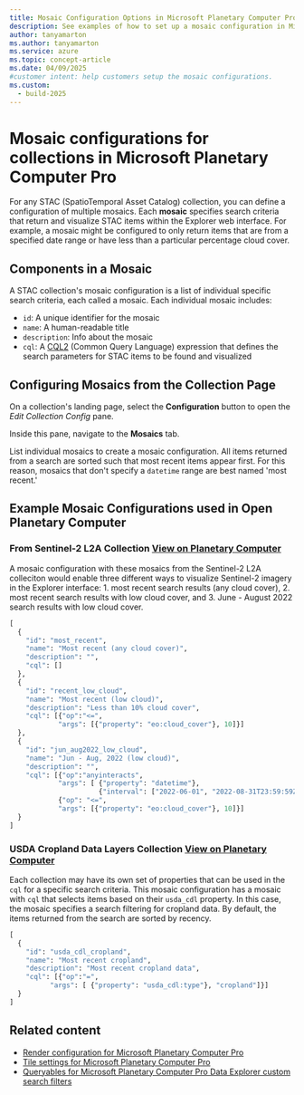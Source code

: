 ```yaml
---
title: Mosaic Configuration Options in Microsoft Planetary Computer Pro
description: See examples of how to set up a mosaic configuration in Microsoft Planetary Computer Pro collection configuration.
author: tanyamarton
ms.author: tanyamarton
ms.service: azure
ms.topic: concept-article
ms.date: 04/09/2025
#customer intent: help customers setup the mosaic configurations.
ms.custom:
  - build-2025
---
```


# Mosaic configurations for collections in Microsoft Planetary Computer Pro

For any STAC (SpatioTemporal Asset Catalog) collection, you can define a configuration of multiple mosaics. Each **mosaic** specifies search criteria that return and visualize STAC items within the Explorer web interface. For example, a mosaic might be configured to only return items that are from a specified date range or have less than a particular percentage cloud cover.

## Components in a Mosaic

A STAC collection's mosaic configuration is a list of individual specific search criteria, each called a mosaic. Each individual mosaic includes:

- `id`: A unique identifier for the mosaic  
- `name`: A human-readable title  
- `description`: Info about the mosaic  
- `cql`: A [CQL2](https://github.com/stac-api-extensions/filter) (Common Query Language) expression that defines the search parameters for STAC items to be found and visualized

## Configuring Mosaics from the Collection Page

On a collection's landing page, select the **Configuration** button to open the _Edit Collection Config_ pane.

Inside this pane, navigate to the **Mosaics** tab.

List individual mosaics to create a mosaic configuration. All items returned from a search are sorted such that most recent items appear first. For this reason, mosaics that don't specify a `datetime` range are best named 'most recent.'

## Example Mosaic Configurations used in Open Planetary Computer

### From Sentinel-2 L2A Collection [View on Planetary Computer](https://planetarycomputer.microsoft.com/dataset/sentinel-2-l2a)

A mosaic configuration with these mosaics from the Sentinel-2 L2A colleciton would enable three different ways to visualize Sentinel-2 imagery in the Explorer interface: 1. most recent search results (any cloud cover), 2. most recent search results with low cloud cover, and 3. June - August 2022 search results with low cloud cover.

```python
[
  {
    "id": "most_recent",
    "name": "Most recent (any cloud cover)",
    "description": "",
    "cql": []
  },
  {
    "id": "recent_low_cloud",
    "name": "Most recent (low cloud)",
    "description": "Less than 10% cloud cover",
    "cql": [{"op":"<=",
            "args": [{"property": "eo:cloud_cover"}, 10]}]
  },
  {
    "id": "jun_aug2022_low_cloud",
    "name": "Jun - Aug, 2022 (low cloud)",
    "description": "",
    "cql": [{"op":"anyinteracts",
            "args": [ {"property": "datetime"},
                      {"interval": ["2022-06-01", "2022-08-31T23:59:59Z"]} ]},
            {"op": "<=",
            "args": [{"property": "eo:cloud_cover"}, 10]}]
  }
]
```

### USDA Cropland Data Layers Collection [View on Planetary Computer](https://planetarycomputer.microsoft.com/dataset/usda-cdl)

Each collection may have its own set of properties that can be used in the `cql` for a specific search criteria. This mosaic configuration has a mosaic with `cql` that selects items based on their `usda_cdl` property. In this case, the mosaic specifies a search filtering for cropland data. By default, the items returned from the search are sorted by recency. 

```python
[
  {
    "id": "usda_cdl_cropland",
    "name": "Most recent cropland",
    "description": "Most recent cropland data",
    "cql": [{"op":"=",
          "args": [ {"property": "usda_cdl:type"}, "cropland"]}]
  }
]
```

## Related content

- [Render configuration for Microsoft Planetary Computer Pro](./render-configuration.md)
- [Tile settings for Microsoft Planetary Computer Pro](./tile-settings.md)
- [Queryables for Microsoft Planetary Computer Pro Data Explorer custom search filters](./queryables-for-explorer-custom-search-filter.md)
